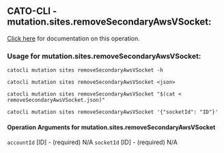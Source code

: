 
## CATO-CLI - mutation.sites.removeSecondaryAwsVSocket:
[Click here](https://api.catonetworks.com/documentation/#mutation-removeSecondaryAwsVSocket) for documentation on this operation.

### Usage for mutation.sites.removeSecondaryAwsVSocket:

`catocli mutation sites removeSecondaryAwsVSocket -h`

`catocli mutation sites removeSecondaryAwsVSocket <json>`

`catocli mutation sites removeSecondaryAwsVSocket "$(cat < removeSecondaryAwsVSocket.json)"`

`catocli mutation sites removeSecondaryAwsVSocket '{"socketId": "ID"}'`

#### Operation Arguments for mutation.sites.removeSecondaryAwsVSocket ####
`accountId` [ID] - (required) N/A 
`socketId` [ID] - (required) N/A 
